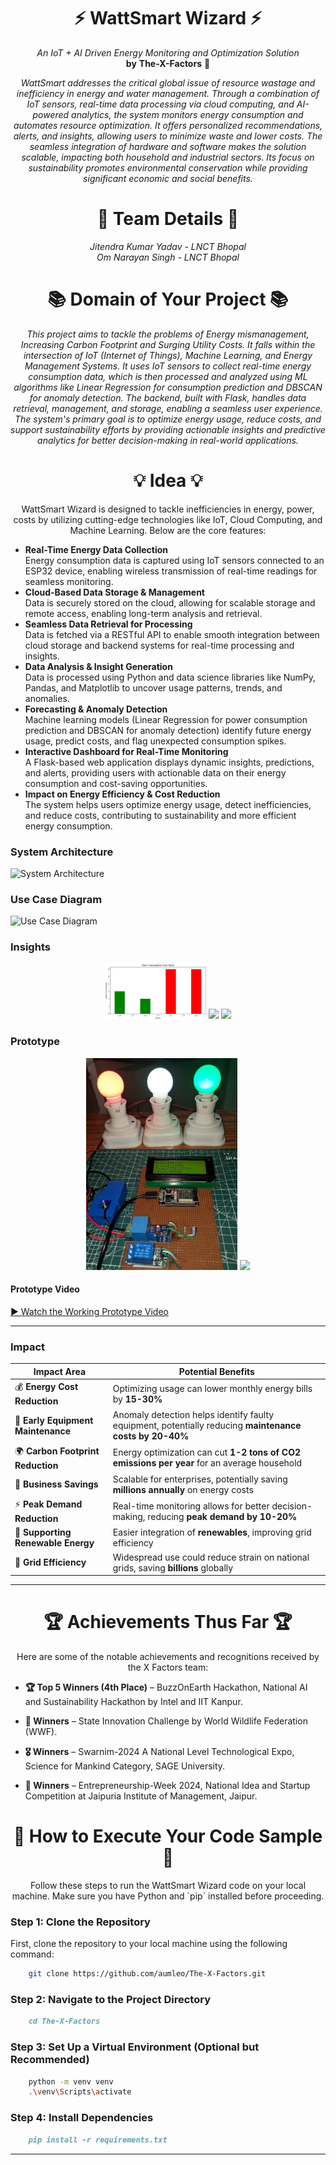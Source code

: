 <h1 align="center">⚡ <b>WattSmart Wizard</b> ⚡</h1>
<p align="center">
    <i>An IoT + AI Driven Energy Monitoring and Optimization Solution</i><br>
    <b>by</b> <b>The-X-Factors</b> 🤖
</p>
<p align="center">
    <i>WattSmart addresses the critical global issue of resource wastage and inefficiency in energy and water management. Through a combination of IoT sensors, real-time data processing via cloud computing, and AI-powered analytics, the system monitors energy consumption and automates resource optimization. It offers personalized recommendations, alerts, and insights, allowing users to minimize waste and lower costs. The seamless integration of hardware and software makes the solution scalable, impacting both household and industrial sectors. Its focus on sustainability promotes environmental conservation while providing significant economic and social benefits.</i>
</p>

<h1 align="center">🌟 Team Details 🌟</h1>
<p align="center">
    <i>Jitendra Kumar Yadav - LNCT Bhopal</i><br>
    <i>Om Narayan Singh - LNCT Bhopal</i>
</p>

<h1 align="center">📚 Domain of Your Project 📚</h1>
<p align="center">
    <i>This project aims to tackle the problems of Energy mismanagement, Increasing Carbon Footprint and Surging Utility Costs. It falls within the intersection of IoT (Internet of Things), Machine Learning, and Energy Management Systems. It uses IoT sensors to collect real-time energy consumption data, which is then processed and analyzed using ML algorithms like Linear Regression for consumption prediction and DBSCAN for anomaly detection. The backend, built with Flask, handles data retrieval, management, and storage, enabling a seamless user experience. The system's primary goal is to optimize energy usage, reduce costs, and support sustainability efforts by providing actionable insights and predictive analytics for better decision-making in real-world applications.</i>
</p>

<h1 align="center">💡 Idea 💡</h1>
<p align="center">
    WattSmart Wizard is designed to tackle inefficiencies in energy, power, costs by utilizing cutting-edge technologies like IoT, Cloud Computing, and Machine Learning. Below are the core features:
</p>

- **Real-Time Energy Data Collection**  
  Energy consumption data is captured using IoT sensors connected to an ESP32 device, enabling wireless transmission of real-time readings for seamless monitoring.
- **Cloud-Based Data Storage & Management**  
  Data is securely stored on the cloud, allowing for scalable storage and remote access, enabling long-term analysis and retrieval.
- **Seamless Data Retrieval for Processing**  
  Data is fetched via a RESTful API to enable smooth integration between cloud storage and backend systems for real-time processing and insights.
- **Data Analysis & Insight Generation**  
  Data is processed using Python and data science libraries like NumPy, Pandas, and Matplotlib to uncover usage patterns, trends, and anomalies.
- **Forecasting & Anomaly Detection**  
  Machine learning models (Linear Regression for power consumption prediction and DBSCAN for anomaly detection) identify future energy usage, predict costs, and flag unexpected consumption spikes.
- **Interactive Dashboard for Real-Time Monitoring**  
  A Flask-based web application displays dynamic insights, predictions, and alerts, providing users with actionable data on their energy consumption and cost-saving opportunities.
- **Impact on Energy Efficiency & Cost Reduction**  
  The system helps users optimize energy usage, detect inefficiencies, and reduce costs, contributing to sustainability and more efficient energy consumption.

### System Architecture

![System Architecture](System_Architecture.png)

### Use Case Diagram

![Use Case Diagram](./Images%20and%20Diagrams/Screenshot%202025-01-20%20193248.png)

### Insights

<p align="center">
  <img src="Analysed_Trends/Power_Consumption_Trends1.png" width="32%" />
  <img src="./Images%20and%20Diagrams/Screenshot%202025-01-20%20194034.png" width="32%" />
  <img src="./Images%20and%20Diagrams/Screenshot%202025-01-20%20192542.png" width="32%" />
</p>

### Prototype

<p align="center">
 <img src="Images and Diagrams/Prototype1.png" width="48%" />
 <img src="Images and Diagrams/JIM_0157 (1).JPG" width="48%" />
</p>

#### Prototype Video
[▶️ Watch the Working Prototype Video](https://drive.google.com/open?id=1VCtfgA5qeQg3G2F6PMCztmdKp7CI7jVL&usp=drive_copy)

---

### Impact 

<div align="center">

| Impact Area | Potential Benefits |
|------------|-------------------|
| 💰 **Energy Cost Reduction** | Optimizing usage can lower monthly energy bills by **15-30%** |
| 🔧 **Early Equipment Maintenance** | Anomaly detection helps identify faulty equipment, potentially reducing **maintenance costs by 20-40%** |
| 🌍 **Carbon Footprint Reduction** | Energy optimization can cut **1-2 tons of CO2 emissions per year** for an average household |
| 💼 **Business Savings** | Scalable for enterprises, potentially saving **millions annually** on energy costs |
| ⚡ **Peak Demand Reduction** | Real-time monitoring allows for better decision-making, reducing **peak demand by 10-20%** |
| 🌱 **Supporting Renewable Energy** | Easier integration of **renewables**, improving grid efficiency |
| 🔋 **Grid Efficiency** | Widespread use could reduce strain on national grids, saving **billions** globally |

</div>

---

<h1 align="center">🏆 Achievements Thus Far 🏆</h1>
<p align="center">
    Here are some of the notable achievements and recognitions received by the X Factors team:
</p>

- **🏆 Top 5 Winners (4th Place)** – BuzzOnEarth Hackathon, National AI and Sustainability Hackathon by Intel and IIT Kanpur.

- **🥇 Winners** – State Innovation Challenge by World Wildlife Federation (WWF).

- **🎖️ Winners** – Swarnim-2024 A National Level Technological Expo, Science for Mankind Category, SAGE University.

- **🚀 Winners** – Entrepreneurship-Week 2024, National Idea and Startup Competition at Jaipuria Institute of Management, Jaipur.


<h1 align="center">🚀 How to Execute Your Code Sample 🚀</h1>
<p align="center">
    Follow these steps to run the WattSmart Wizard code on your local machine. Make sure you have Python and `pip` installed before proceeding.
</p>

### **Step 1: Clone the Repository**
First, clone the repository to your local machine using the following command:
```bash
    git clone https://github.com/aumleo/The-X-Factors.git
```

### **Step 2: Navigate to the Project Directory**
```markdown
    cd The-X-Factors
```

### **Step 3: Set Up a Virtual Environment (Optional but Recommended)**
```bash
    python -m venv venv
    .\venv\Scripts\activate
```

### **Step 4: Install Dependencies**
```markdown
    pip install -r requirements.txt
```
---
